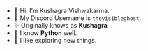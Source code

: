 - 👋 Hi, I’m Kushagra Vishwakarma.
- 💬 My Discord Username is `thevisibleghost`.
- ✨ Originally knows as **Kushagra**
- 🐍 I know **Python** well.
- 🎯 I like exploring new things.
